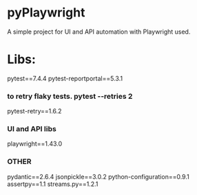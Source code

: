 # pyPlaywright
A simple project for UI and API automation with Playwright used.

# Libs:

pytest==7.4.4
pytest-reportportal==5.3.1
### to retry flaky tests. pytest --retries 2
pytest-retry==1.6.2

### UI and API libs
playwright==1.43.0

### OTHER
pydantic==2.6.4
jsonpickle==3.0.2
python-configuration==0.9.1
assertpy==1.1
streams.py==1.2.1